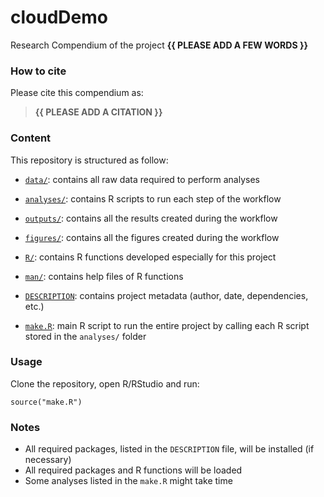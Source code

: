 <!-- README.md is generated from README.Rmd. Please edit that file -->

# cloudDemo

<!-- badges: start -->
<!-- badges: end -->

Research Compendium of the project **{{ PLEASE ADD A FEW WORDS }}**

### How to cite

Please cite this compendium as:

> **{{ PLEASE ADD A CITATION }}**

### Content

This repository is structured as follow:

-   [`data/`](https://github.com/see24/cloudDemo/tree/master/data):
    contains all raw data required to perform analyses

-   [`analyses/`](https://github.com/see24/cloudDemo/tree/master/analyses/):
    contains R scripts to run each step of the workflow

-   [`outputs/`](https://github.com/see24/cloudDemo/tree/master/outputs):
    contains all the results created during the workflow

-   [`figures/`](https://github.com/see24/cloudDemo/tree/master/figures):
    contains all the figures created during the workflow

-   [`R/`](https://github.com/see24/cloudDemo/tree/master/R): contains R
    functions developed especially for this project

-   [`man/`](https://github.com/see24/cloudDemo/tree/master/man):
    contains help files of R functions

-   [`DESCRIPTION`](https://github.com/see24/cloudDemo/tree/master/DESCRIPTION):
    contains project metadata (author, date, dependencies, etc.)

-   [`make.R`](https://github.com/see24/cloudDemo/tree/master/make.R):
    main R script to run the entire project by calling each R script
    stored in the `analyses/` folder

### Usage

Clone the repository, open R/RStudio and run:

    source("make.R")

### Notes

-   All required packages, listed in the `DESCRIPTION` file, will be
    installed (if necessary)
-   All required packages and R functions will be loaded
-   Some analyses listed in the `make.R` might take time
